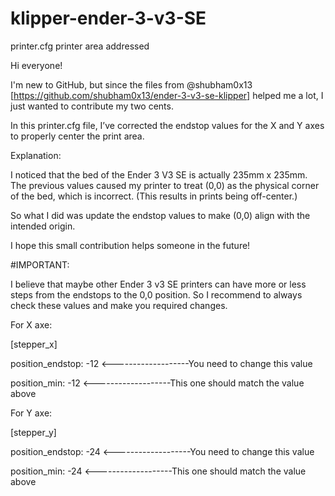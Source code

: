 # klipper-ender-3-v3-SE
printer.cfg printer area addressed


Hi everyone!

I'm new to GitHub, but since the files from @shubham0x13 [https://github.com/shubham0x13/ender-3-v3-se-klipper] helped me a lot, I just wanted to contribute my two cents.

In this printer.cfg file, I’ve corrected the endstop values for the X and Y axes to properly center the print area.

Explanation:

I noticed that the bed of the Ender 3 V3 SE is actually 235mm x 235mm. The previous values caused my printer to treat (0,0) as the physical corner of the bed, which is incorrect. (This results in prints being off-center.)

So what I did was update the endstop values to make (0,0) align with the intended origin.

I hope this small contribution helps someone in the future!

#IMPORTANT:

I believe that maybe other Ender 3 v3 SE printers can have more or less steps from the endstops to the 0,0 position. So I recommend to always check these values and make you required changes.

For X axe:

[stepper_x]

position_endstop: -12 <-------------------You need to change this value

position_min: -12 <-------------------This one should match the value above



For Y axe:

[stepper_y]

position_endstop: -24 <-------------------You need to change this value

position_min: -24 <-------------------This one should match the value above

